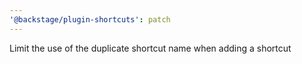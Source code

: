 ```yaml
---
'@backstage/plugin-shortcuts': patch
---
```


Limit the use of the duplicate shortcut name when adding a shortcut
